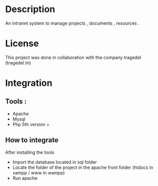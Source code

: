# Description
An intranet system to manage projects , documents , resources .
# License 
This project was done in collaboration with the company tragedel (tragedel.tn)
# Integration 
## Tools :
 * Apache
 * Mysql
 * Php 5th version +
## How to integrate
After installing the tools
* Import the database located in sql folder 
* Locate the folder of the project in the apache front folder (htdocs in xampp / www in wampp) 
* Run apache

